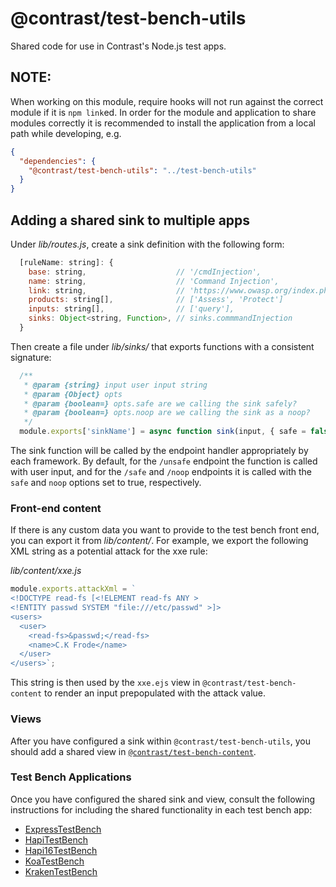 # @contrast/test-bench-utils
Shared code for use in Contrast's Node.js test apps.

## NOTE:
When working on this module, require hooks will not run against the correct
module if it is `npm link`ed. In order for the module and application to share
modules correctly it is recommended to install the application from a local path
while developing, e.g.
```json
{
  "dependencies": {
    "@contrast/test-bench-utils": "../test-bench-utils"
  }
}
```

## Adding a shared sink to multiple apps
Under _lib/routes.js_, create a sink definition with the following form:
```js
  [ruleName: string]: {
    base: string,                    // '/cmdInjection',
    name: string,                    // 'Command Injection',
    link: string,                    // 'https://www.owasp.org/index.php/Command_Injection',
    products: string[],              // ['Assess', 'Protect']
    inputs: string[],                // ['query'],
    sinks: Object<string, Function>, // sinks.commmandInjection
  }
```

Then create a file under _lib/sinks/_ that exports functions with a consistent
signature:
```js
  /**
   * @param {string} input user input string
   * @param {Object} opts
   * @param {boolean=} opts.safe are we calling the sink safely?
   * @param {boolean=} opts.noop are we calling the sink as a noop?
   */
  module.exports['sinkName'] = async function sink(input, { safe = false, noop = false } = {}) {};
```
The sink function will be called by the endpoint handler appropriately by each
framework. By default, for the `/unsafe` endpoint the function is called with
user input, and for the `/safe` and `/noop` endpoints it is called with the
`safe` and `noop` options set to true, respectively.

### Front-end content
If there is any custom data you want to provide to the test bench front end, you
can export it from _lib/content/_. For example, we export the following XML
string as a potential attack for the xxe rule:

_lib/content/xxe.js_
```js
module.exports.attackXml = `
<!DOCTYPE read-fs [<!ELEMENT read-fs ANY >
<!ENTITY passwd SYSTEM "file:///etc/passwd" >]>
<users>
  <user>
    <read-fs>&passwd;</read-fs>
    <name>C.K Frode</name>
  </user>
</users>`;
```
This string is then used by the `xxe.ejs` view in `@contrast/test-bench-content`
to render an input prepopulated with the attack value.

### Views
After you have configured a sink within `@contrast/test-bench-utils`, you should
add a shared view in [`@contrast/test-bench-content`](https://github.com/Contrast-Security-OSS/test-bench-content).

### Test Bench Applications
Once you have configured the shared sink and view, consult the following
instructions for including the shared functionality in each test bench app:
- [ExpressTestBench](https://github.com/Contrast-Security-OSS/NodeTestBench#adding-a-shared-vulnerability)
- [HapiTestBench](https://github.com/Contrast-Security-OSS/HapiTestBench#adding-a-shared-vulnerability)
- [Hapi16TestBench](https://github.com/Contrast-Security-OSS/Hapi16TestBench)
- [KoaTestBench](https://github.com/Contrast-Security-OSS/KoaTestBench#adding-a-shared-vulnerability)
- [KrakenTestBench](https://github.com/Contrast-Security-OSS/KrakenTestBench#adding-a-shared-vulnerability)
